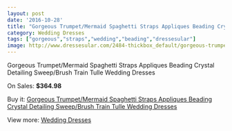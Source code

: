 ```yaml
---
layout: post
date: '2016-10-28'
title: "Gorgeous Trumpet/Mermaid Spaghetti Straps Appliques Beading Crystal Detailing Sweep/Brush Train Tulle Wedding Dresses"
category: Wedding Dresses
tags: ["gorgeous","straps","wedding","beading","dressesular"]
image: http://www.dressesular.com/2484-thickbox_default/gorgeous-trumpet-mermaid-spaghetti-straps-appliques-beading-crystal-detailing-sweep-brush-train-tulle-wedding-dresses.jpg
---
```

Gorgeous Trumpet/Mermaid Spaghetti Straps Appliques Beading Crystal Detailing Sweep/Brush Train Tulle Wedding Dresses

On Sales: **$364.98**
<a href="https://www.dressesular.com/wedding-dresses/933-gorgeous-trumpet-mermaid-spaghetti-straps-appliques-beading-crystal-detailing-sweep-brush-train-tulle-wedding-dresses.html"><amp-img layout="responsive" width="600" height="600" src="//www.dressesular.com/2484-thickbox_default/gorgeous-trumpet-mermaid-spaghetti-straps-appliques-beading-crystal-detailing-sweep-brush-train-tulle-wedding-dresses.jpg" alt="Gorgeous Trumpet/Mermaid Spaghetti Straps Appliques Beading Crystal Detailing Sweep/Brush Train Tulle Wedding Dresses 0" /></a>
<a href="https://www.dressesular.com/wedding-dresses/933-gorgeous-trumpet-mermaid-spaghetti-straps-appliques-beading-crystal-detailing-sweep-brush-train-tulle-wedding-dresses.html"><amp-img layout="responsive" width="600" height="600" src="//www.dressesular.com/2486-thickbox_default/gorgeous-trumpet-mermaid-spaghetti-straps-appliques-beading-crystal-detailing-sweep-brush-train-tulle-wedding-dresses.jpg" alt="Gorgeous Trumpet/Mermaid Spaghetti Straps Appliques Beading Crystal Detailing Sweep/Brush Train Tulle Wedding Dresses 1" /></a>
<a href="https://www.dressesular.com/wedding-dresses/933-gorgeous-trumpet-mermaid-spaghetti-straps-appliques-beading-crystal-detailing-sweep-brush-train-tulle-wedding-dresses.html"><amp-img layout="responsive" width="600" height="600" src="//www.dressesular.com/2485-thickbox_default/gorgeous-trumpet-mermaid-spaghetti-straps-appliques-beading-crystal-detailing-sweep-brush-train-tulle-wedding-dresses.jpg" alt="Gorgeous Trumpet/Mermaid Spaghetti Straps Appliques Beading Crystal Detailing Sweep/Brush Train Tulle Wedding Dresses 2" /></a>

Buy it: [Gorgeous Trumpet/Mermaid Spaghetti Straps Appliques Beading Crystal Detailing Sweep/Brush Train Tulle Wedding Dresses](https://www.dressesular.com/wedding-dresses/933-gorgeous-trumpet-mermaid-spaghetti-straps-appliques-beading-crystal-detailing-sweep-brush-train-tulle-wedding-dresses.html "Gorgeous Trumpet/Mermaid Spaghetti Straps Appliques Beading Crystal Detailing Sweep/Brush Train Tulle Wedding Dresses")

View more: [Wedding Dresses](https://www.dressesular.com/3-wedding-dresses "Wedding Dresses")